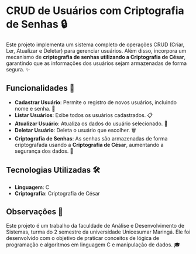 # CRUD de Usuários com Criptografia de Senhas 🔒

Este projeto implementa um sistema completo de operações CRUD (Criar, Ler, Atualizar e Deletar) para gerenciar usuários. Além disso, incorpora um mecanismo de **criptografia de senhas utilizando a Criptografia de César**, garantindo que as informações dos usuários sejam armazenadas de forma segura. ✨

## Funcionalidades 🌟

- **Cadastrar Usuário**: Permite o registro de novos usuários, incluindo nome e senha. 📝
- **Listar Usuários**: Exibe todos os usuários cadastrados. 📋
- **Atualizar Usuário**: Atualiza os dados do usuário selecionado. 🔄
- **Deletar Usuário**: Deleta o usuário que escolher. 🗑️
- **Criptografia de Senhas**: As senhas são armazenadas de forma criptografada usando a **Criptografia de César**, aumentando a segurança dos dados. 🔐

## Tecnologias Utilizadas 🛠️

- **Linguagem**: C
- **Criptografia**: Criptografia de César

## Observações 📌
Este projeto é um trabalho da faculdade de Análise e Desenvolvimento de Sistemas, turma do 2 semestre da universidade Unicesumar Maringá. Ele foi desenvolvido com o objetivo de praticar conceitos de lógica de programação e algoritmos em linguagem C e manipulação de dados. 🎓
